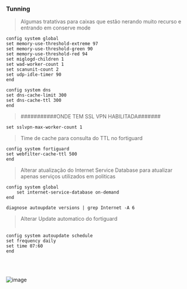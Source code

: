 

### Tunning
> Algumas tratativas para caixas que estão nerando muito recurso e entrando em conserve mode
```
config system global
set memory-use-threshold-extreme 97
set memory-use-threshold-green 90
set memory-use-threshold-red 94
set miglogd-children 1
set wad-worker-count 1
set scanunit-count 2
set udp-idle-timer 90
end

config system dns
set dns-cache-limit 300
set dns-cache-ttl 300
end
```

> ###########ONDE TEM SSL VPN HABILITADA#######
```
set sslvpn-max-worker-count 1 
```
> Time de cache para consulta do TTL no fortiguard
```
config system fortiguard
set webfilter-cache-ttl 500
end
 ```
>  Alterar atualização do Internet Service Database para atualizar apenas serviços utilizados em politicas

```
config system global
    set internet-service-database on-demand
end
```
```
diagnose autoupdate versions | grep Internet -A 6
```

> Alterar Update automatico do fortiguard </br></br>

```
config system autoupdate schedule
set frequency daily
set time 07:60
end
```

</br></br>

![image](https://github.com/user-attachments/assets/af521807-b3d9-47d6-bccb-db0492d67a14) </br></br></br></br>




